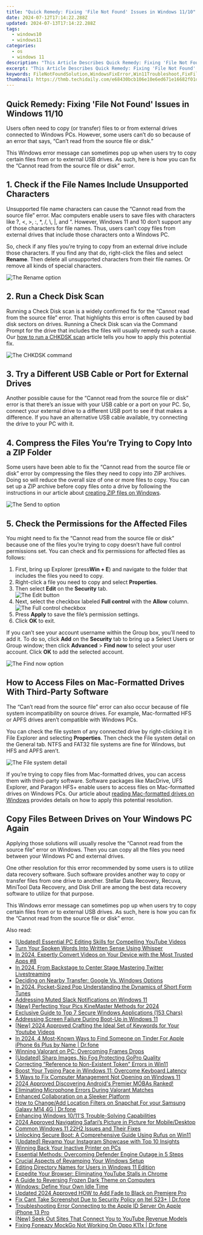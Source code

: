 ```yaml
---
title: "Quick Remedy: Fixing 'File Not Found' Issues in Windows 11/10"
date: 2024-07-12T17:14:22.288Z
updated: 2024-07-13T17:14:22.288Z
tags:
  - windows10
  - windows11
categories:
  - os
  - windows 11
description: "This Article Describes Quick Remedy: Fixing 'File Not Found' Issues in Windows 11/10"
excerpt: "This Article Describes Quick Remedy: Fixing 'File Not Found' Issues in Windows 11/10"
keywords: FileNotFoundSolution,WindowsFixError,Win11Troubleshoot,FixFileErrorWin,QuickWindowsRepair,ErrorResolveWinOS,MissingFileCureWin
thumbnail: https://thmb.techidaily.com/e68430bcb106e10e6ed671e16682f01d022f0799c626556c343ddc595fa9cde5.jpg
---
```


## Quick Remedy: Fixing 'File Not Found' Issues in Windows 11/10

 Users often need to copy (or transfer) files to or from external drives connected to Windows PCs. However, some users can’t do so because of an error that says, “Can’t read from the source file or disk.”

 This Windows error message can sometimes pop up when users try to copy certain files from or to external USB drives. As such, here is how you can fix the “Cannot read from the source file or disk” error.

## 1\. Check if the File Names Include Unsupported Characters

 Unsupported file name characters can cause the “Cannot read from the source file” error. Mac computers enable users to save files with characters like ?, <, >, :, \*, /, \\, |, and “. However, Windows 11 and 10 don’t support any of those characters for file names. Thus, users can’t copy files from external drives that include those characters onto a Windows PC.

 So, check if any files you’re trying to copy from an external drive include those characters. If you find any that do, right-click the files and select **Rename**. Then delete all unsupported characters from their file names. Or remove all kinds of special characters.

![The Rename option](https://static1.makeuseofimages.com/wordpress/wp-content/uploads/2023/06/rename-option-1.jpg)

## 2\. Run a Check Disk Scan

 Running a Check Disk scan is a widely confirmed fix for the “Cannot read from the source file” error. That highlights this error is often caused by bad disk sectors on drives. Running a Check Disk scan via the Command Prompt for the drive that includes the files will usually remedy such a cause. Our [how to run a CHKDSK scan](https://www.makeuseof.com/sir-mini-how-to-run-chkdsk-in-windows-10/#:~:text=In%20Command%20Prompt%2C%20type%20chkdsk,to%20get%20stuck%20on%20occasion.) article tells you how to apply this potential fix.

![The CHKDSK command](https://static1.makeuseofimages.com/wordpress/wp-content/uploads/2023/06/the-chkdsk-command2.jpg)

## 3\. Try a Different USB Cable or Port for External Drives

 Another possible cause for the “Cannot read from the source file or disk” error is that there’s an issue with your USB cable or a port on your PC. So, connect your external drive to a different USB port to see if that makes a difference. If you have an alternative USB cable available, try connecting the drive to your PC with it.

## 4\. Compress the Files You’re Trying to Copy Into a ZIP Folder

 Some users have been able to fix the “Cannot read from the source file or disk” error by compressing the files they need to copy into ZIP archives. Doing so will reduce the overall size of one or more files to copy. You can set up a ZIP archive before copy files onto a drive by following the instructions in our article about [creating ZIP files on Windows](https://www.makeuseof.com/easy-ways-create-zip-file-windows-10/).

![The Send to option](https://static1.makeuseofimages.com/wordpress/wp-content/uploads/2023/06/the-send-to-option.jpg)

## 5\. Check the Permissions for the Affected Files

 You might need to fix the “Cannot read from the source file or disk” because one of the files you’re trying to copy doesn’t have full control permissions set. You can check and fix permissions for affected files as follows:

1. First, bring up Explorer (press**Win + E**) and navigate to the folder that includes the files you need to copy.
2. Right-click a file you need to copy and select **Properties**.
3. Then select **Edit** on the **Security** tab.  
![The Edit button](https://static1.makeuseofimages.com/wordpress/wp-content/uploads/2023/06/the-edit-button.jpg)
4. Next, select the checkbox labeled **Full control** with the **Allow** column.  
![The Full control checkbox](https://static1.makeuseofimages.com/wordpress/wp-content/uploads/2023/06/the-full-control-checkbox.jpg)
5. Press **Apply** to save the file’s permission settings.
6. Click **OK** to exit.

 If you can’t see your account username within the Group box, you’ll need to add it. To do so, click **Add** on the **Security** tab to bring up a Select Users or Group window; then click **Advanced** \> **Find now** to select your user account. Click **OK** to add the selected account.

![The Find now option](https://static1.makeuseofimages.com/wordpress/wp-content/uploads/2023/06/the-find-now-option.jpg)

## How to Access Files on Mac-Formatted Drives With Third-Party Software

 The “Can’t read from the source file” error can also occur because of file system incompatibility on source drives. For example, Mac-formatted HFS or APFS drives aren’t compatible with Windows PCs.

 You can check the file system of any connected drive by right-clicking it in File Explorer and selecting **Properties**. Then check the File system detail on the General tab. NTFS and FAT32 file systems are fine for Windows, but HFS and APFS aren’t.

![The File system detail](https://static1.makeuseofimages.com/wordpress/wp-content/uploads/2023/06/the-file-system-detail.jpg)

 If you’re trying to copy files from Mac-formatted drives, you can access them with third-party software. Software packages like MacDrive, UFS Explorer, and Paragon HFS+ enable users to access files on Mac-formatted drives on Windows PCs. Our article about [reading Mac-formatted drives on Windows](https://www.makeuseof.com/tag/4-ways-read-mac-formatted-drive-windows/) provides details on how to apply this potential resolution.

## Copy Files Between Drives on Your Windows PC Again

 Applying those solutions will usually resolve the “Cannot read from the source file” error on Windows. Then you can copy all the files you need between your Windows PC and external drives.

 One other resolution for this error recommended by some users is to utilize data recovery software. Such software provides another way to copy or transfer files from one drive to another. Stellar Data Recovery, Recuva, MiniTool Data Recovery, and Disk Drill are among the best data recovery software to utilize for that purpose.

 This Windows error message can sometimes pop up when users try to copy certain files from or to external USB drives. As such, here is how you can fix the “Cannot read from the source file or disk” error.



<ins class="adsbygoogle"
      style="display:block"
      data-ad-client="ca-pub-7571918770474297"
      data-ad-slot="8358498916"
      data-ad-format="auto"
      data-full-width-responsive="true"></ins>
<span class="atpl-alsoreadstyle">Also read:</span>
<div><ul>
<li><a href="https://youtube-videos.techidaily.com/updated-essential-pc-editing-skills-for-compelling-youtube-videos/"><u>[Updated] Essential PC Editing Skills for Compelling YouTube Videos</u></a></li>
<li><a href="https://win11-tips.techidaily.com/turn-your-spoken-words-into-written-sense-using-whisper/"><u>Turn Your Spoken Words Into Written Sense Using Whisper</u></a></li>
<li><a href="https://some-techniques.techidaily.com/in-2024-expertly-convert-videos-on-your-device-with-the-most-trusted-apps-8/"><u>In 2024, Expertly Convert Videos on Your Device with the Most Trusted Apps #8</u></a></li>
<li><a href="https://twitter-videos.techidaily.com/in-2024-from-backstage-to-center-stage-mastering-twitter-livestreaming/"><u>In 2024, From Backstage to Center Stage  Mastering Twitter Livestreaming</u></a></li>
<li><a href="https://win11-tips.techidaily.com/deciding-on-nearby-transfer-google-vs-windows-options/"><u>Deciding on Nearby Transfer: Google Vs. Windows Options</u></a></li>
<li><a href="https://youtube-help.techidaily.com/in-2024-pocket-sized-pop-understanding-the-dynamics-of-short-form-tunes/"><u>In 2024, Pocket-Sized Pop  Understanding the Dynamics of Short Form Tunes</u></a></li>
<li><a href="https://win11-tips.techidaily.com/addressing-muted-slack-notifications-on-windows-11/"><u>Addressing Muted Slack Notifications on Windows 11</u></a></li>
<li><a href="https://fox-http.techidaily.com/new-perfecting-your-pics-kinemaster-methods-for-2024/"><u>[New] Perfecting Your Pics  KineMaster Methods for 2024</u></a></li>
<li><a href="https://win11-tips.techidaily.com/exclusive-guide-to-top-7-secure-windows-applications-153-chars/"><u>Exclusive Guide to Top 7 Secure Windows Applications (153 Chars)</u></a></li>
<li><a href="https://win11-tips.techidaily.com/addressing-screen-failure-during-boot-up-in-windows-11/"><u>Addressing Screen Failure During Boot-Up in Windows 11</u></a></li>
<li><a href="https://facebook-video-share.techidaily.com/new-2024-approved-crafting-the-ideal-set-of-keywords-for-your-youtube-videos/"><u>[New] 2024 Approved  Crafting the Ideal Set of Keywords for Your Youtube Videos</u></a></li>
<li><a href="https://location-social.techidaily.com/in-2024-4-most-known-ways-to-find-someone-on-tinder-for-apple-iphone-6s-plus-by-name-drfone-by-drfone-virtual-ios/"><u>In 2024, 4 Most-Known Ways to Find Someone on Tinder For Apple iPhone 6s Plus by Name | Dr.fone</u></a></li>
<li><a href="https://win11-tips.techidaily.com/winning-valorant-on-pc-overcoming-frames-drops/"><u>Winning Valorant on PC: Overcoming Frames Drops</u></a></li>
<li><a href="https://extra-skills.techidaily.com/updated-sharp-images-no-fog-protecting-gopro-quality/"><u>[Updated] Sharp Images, No Fog  Protecting GoPro Quality</u></a></li>
<li><a href="https://win11-tips.techidaily.com/correcting-reference-to-non-existent-token-errors-in-win11/"><u>Correcting “Reference to Non-Existent Token” Errors in Win11</u></a></li>
<li><a href="https://win11-tips.techidaily.com/boost-your-typing-pace-in-windows-11-overcome-keyboard-latency/"><u>Boost Your Typing Pace in Windows 11: Overcome Keyboard Latency</u></a></li>
<li><a href="https://win11-tips.techidaily.com/5-ways-to-fix-computer-management-not-opening-on-windows-11/"><u>5 Ways to Fix Computer Management Not Opening on Windows 11</u></a></li>
<li><a href="https://visual-screen-recording.techidaily.com/1715859840490-2024-approved-discovering-androids-premier-mobas-ranked/"><u>2024 Approved  Discovering Android's Premier MOBAs Ranked!</u></a></li>
<li><a href="https://win11-tips.techidaily.com/eliminating-microphone-errors-during-valorant-matches/"><u>Eliminating Microphone Errors During Valorant Matches</u></a></li>
<li><a href="https://win11-tips.techidaily.com/enhanced-collaboration-on-a-sleeker-platform/"><u>Enhanced Collaboration on a Sleeker Platform</u></a></li>
<li><a href="https://location-social.techidaily.com/how-to-changeadd-location-filters-on-snapchat-for-your-samsung-galaxy-m14-4g-drfone-by-drfone-virtual-android/"><u>How to Change/Add Location Filters on Snapchat For your Samsung Galaxy M14 4G | Dr.fone</u></a></li>
<li><a href="https://win11-tips.techidaily.com/enhancing-windows-1011s-trouble-solving-capabilities/"><u>Enhancing Windows 10/11'S Trouble-Solving Capabilities</u></a></li>
<li><a href="https://fox-helps.techidaily.com/2024-approved-navigating-safaris-picture-in-picture-for-mobiledesktop/"><u>2024 Approved  Navigating Safari’s Picture in Picture for Mobile/Desktop</u></a></li>
<li><a href="https://win11-tips.techidaily.com/common-windows-11-22h2-issues-and-their-fixes/"><u>Common Windows 11 22H2 Issues and Their Fixes</u></a></li>
<li><a href="https://win11-tips.techidaily.com/unlocking-secure-boot-a-comprehensive-guide-using-rufus-on-win11/"><u>Unlocking Secure Boot: A Comprehensive Guide Using Rufus on Win11</u></a></li>
<li><a href="https://instagram-clips.techidaily.com/updated-revamp-your-instagram-showcase-with-top-10-insights/"><u>[Updated] Revamp Your Instagram Showcase with Top 10 Insights</u></a></li>
<li><a href="https://win11-tips.techidaily.com/winning-back-your-inactive-printer-on-pcs/"><u>Winning Back Your Inactive Printer on PCs</u></a></li>
<li><a href="https://win11-tips.techidaily.com/essential-methods-overcoming-defender-engine-outage-in-5-steps/"><u>Essential Methods: Overcoming Defender Engine Outage in 5 Steps</u></a></li>
<li><a href="https://win11-tips.techidaily.com/crucial-aspects-of-revamping-your-windows-setup/"><u>Crucial Aspects of Revamping Your Windows Setup</u></a></li>
<li><a href="https://win11-tips.techidaily.com/editing-directory-names-for-users-in-windows-11-edition/"><u>Editing Directory Names for Users in Windows 11 Edition</u></a></li>
<li><a href="https://win11-tips.techidaily.com/expedite-your-browser-eliminating-youtube-stalls-in-chrome/"><u>Expedite Your Browser: Eliminating YouTube Stalls in Chrome</u></a></li>
<li><a href="https://win11-tips.techidaily.com/a-guide-to-reversing-frozen-dark-theme-on-computers/"><u>A Guide to Reversing Frozen Dark Theme on Computers</u></a></li>
<li><a href="https://win11-tips.techidaily.com/windows-define-your-own-idle-time/"><u>Windows: Define Your Own Idle Time</u></a></li>
<li><a href="https://ai-editing-video.techidaily.com/updated-2024-approved-how-to-add-fade-to-black-on-premiere-pro/"><u>Updated 2024 Approved HOW to Add Fade to Black on Premiere Pro</u></a></li>
<li><a href="https://howto.techidaily.com/fix-cant-take-screenshot-due-to-security-policy-on-itel-s23plus-drfone-by-drfone-fix-android-problems-fix-android-problems/"><u>Fix Cant Take Screenshot Due to Security Policy on Itel S23+ | Dr.fone</u></a></li>
<li><a href="https://apple-account.techidaily.com/troubleshooting-error-connecting-to-the-apple-id-server-on-apple-iphone-13-pro-by-drfone-ios/"><u>Troubleshooting Error Connecting to the Apple ID Server On Apple iPhone 13 Pro</u></a></li>
<li><a href="https://youtube-stream.techidaily.com/new-seek-out-sites-that-connect-you-to-youtube-revenue-models/"><u>[New] Seek Out Sites That Connect You to YouTube Revenue Models</u></a></li>
<li><a href="https://fake-location.techidaily.com/fixing-foneazy-mockgo-not-working-on-oppo-k11x-drfone-by-drfone-virtual-android/"><u>Fixing Foneazy MockGo Not Working On Oppo K11x | Dr.fone</u></a></li>
</ul></div>
